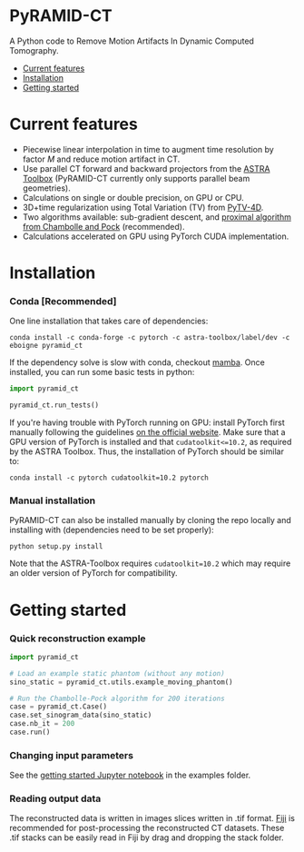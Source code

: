 # PyRAMID-CT
A Python code to Remove Motion Artifacts In Dynamic Computed Tomography. 

- [Current features](#current-features)
- [Installation](#installation)
- [Getting started](#getting-started)



# Current features

- Piecewise linear interpolation in time to augment time resolution by factor $M$ and reduce motion artifact in CT.
- Use parallel CT forward and backward projectors from the [ASTRA Toolbox](https://github.com/astra-toolbox/astra-toolbox) (PyRAMID-CT currently only supports parallel beam geometries).
- Calculations on single or double precision, on GPU or CPU.
- 3D+time regularization using Total Variation (TV) from [PyTV-4D](https://github.com/eboigne/PyTV-4D).
- Two algorithms available: sub-gradient descent, and [proximal algorithm from Chambolle and Pock](https://doi.org/10.1007/s10851-010-0251-1) (recommended).
- Calculations accelerated on GPU using PyTorch CUDA implementation.

# Installation

### Conda [Recommended]

One line installation that takes care of dependencies:

`conda install -c conda-forge -c pytorch -c astra-toolbox/label/dev -c eboigne pyramid_ct`

If the dependency solve is slow with conda, checkout [mamba](https://mamba.readthedocs.io/). Once installed, you can run some basic tests in python:

```python
import pyramid_ct

pyramid_ct.run_tests()
```

If you're having trouble with PyTorch running on GPU: install PyTorch first manually following the guidelines [on the official website](https://pytorch.org/). Make sure that a GPU version of PyTorch is installed and that `cudatoolkit<=10.2`, as required by the ASTRA Toolbox. Thus, the installation of PyTorch should be similar to:

`conda install -c pytorch cudatoolkit=10.2 pytorch`

### Manual installation
PyRAMID-CT can also be installed manually by cloning the repo locally and installing with (dependencies need to be set properly):

`python setup.py install`

Note that the ASTRA-Toolbox requires `cudatoolkit=10.2` which may require an older version of PyTorch for compatibility.

# Getting started

### Quick reconstruction example

```python
import pyramid_ct

# Load an example static phantom (without any motion)
sino_static = pyramid_ct.utils.example_moving_phantom()

# Run the Chambolle-Pock algorithm for 200 iterations
case = pyramid_ct.Case()
case.set_sinogram_data(sino_static)
case.nb_it = 200
case.run()
```

### Changing input parameters
See the [getting started Jupyter notebook](https://github.com/eboigne/PyRAMID-CT/blob/main/examples/a_getting_started.ipynb) in the examples folder. 

### Reading output data
The reconstructed data is written in images slices written in .tif format. [Fiji](https://imagej.net/software/fiji/) is recommended for post-processing the reconstructed CT datasets. These .tif stacks can be easily read in Fiji by drag and dropping the stack folder.


